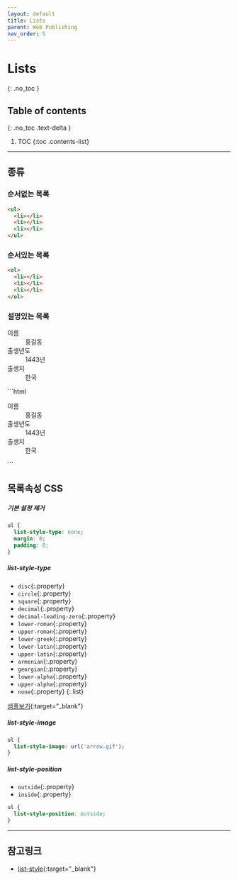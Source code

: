 ```yaml
---
layout: default
title: Lists
parent: Web Publishing
nav_order: 5
---
```


# Lists
{: .no_toc }

## Table of contents
{: .no_toc .text-delta }

1. TOC
{:toc .contents-list}

---
## 종류

### 순서없는 목록

```html
<ul>
  <li></li>
  <li></li>
  <li></li>
</ul>
```

### 순서있는 목록 

```html
<ol>
  <li></li>
  <li></li>
  <li></li>
</ol>
```

### 설명있는 목록

<div class="code-example" markdown="1">
<dl>
  <dt>이름</dt>
  <dd>홍길동</dd>
  <dt>출생년도</dt>
  <dd>1443년</dd>
  <dt>출생지</dt>
  <dd>한국</dd>
</dl>
</div>
```html
<dl>
  <dt>이름</dt>
  <dd>홍길동</dd>
  <dt>출생년도</dt>
  <dd>1443년</dd>
  <dt>출생지</dt>
  <dd>한국</dd>
</dl>
```

## 목록속성 CSS

##### 기본 설정 제거

```css
ul {
  list-style-type: none;
  margin: 0;
  padding: 0;
}
```

##### list-style-type
- `disc`{:.property}
- `circle`{:.property}
- `square`{:.property}
- `decimal`{:.property}
- `decimal-leading-zero`{:.property}
- `lower-roman`{:.property}
- `upper-roman`{:.property}
- `lower-greek`{:.property}
- `lower-latin`{:.property}
- `upper-latin`{:.property}
- `armenian`{:.property}
- `georgian`{:.property}
- `lower-alpha`{:.property}
- `upper-alpha`{:.property}
- `none`{:.property}
{:.list}


[샘플보기](https://codepen.io/impressivewebs/pen/fKjFL){:target="_blank"}


##### list-style-image

```css
ul {
  list-style-image: url('arrow.gif');
}
```

##### list-style-position
- `outside`{:.property}
- `inside`{:.property}

```css
ul {
  list-style-position: outside;
}
```



---

## 참고링크
- [list-style](https://css-tricks.com/almanac/properties/l/list-style/){:target="_blank"}